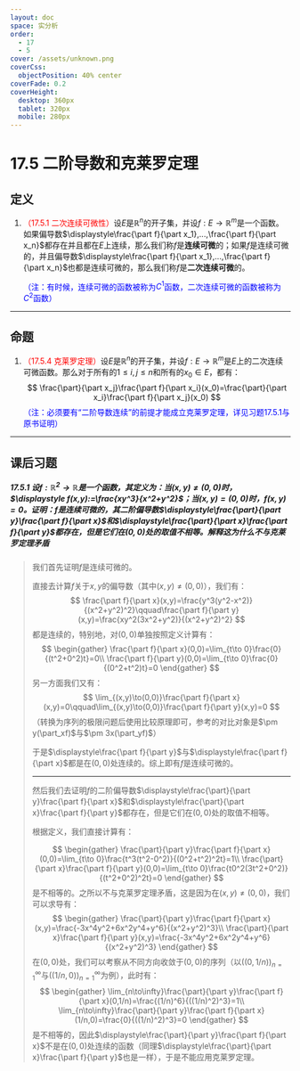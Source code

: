 ```yaml
---
layout: doc
space: 实分析
order:
  - 17
  - 5
cover: /assets/unknown.png
coverCss:
  objectPosition: 40% center
coverFade: 0.2
coverHeight:
  desktop: 360px
  tablet: 320px
  mobile: 280px
---
```

# 17.5 二阶导数和克莱罗定理

## 定义

1. <span style="color:red">（17.5.1 二次连续可微性）</span>设$E$是$\mathbb R^n$的开子集，并设$f:E\to\mathbb R^m$是一个函数。如果偏导数$\displaystyle\frac{\part f}{\part x_1},...,\frac{\part f}{\part x_n}$都存在并且都在$E$上连续，那么我们称$f$是**连续可微**的；如果$f$是连续可微的，并且偏导数$\displaystyle\frac{\part f}{\part x_1},...,\frac{\part f}{\part x_n}$也都是连续可微的，那么我们称$f$是**二次连续可微**的。

   <span style="color:blue">（注：有时候，连续可微的函数被称为$C^1$函数，二次连续可微的函数被称为$C^2$函数）</span>

---

## 命题

1. <span style="color:red">（17.5.4 克莱罗定理）</span>设$E$是$\mathbb R^n$的开子集，并设$f:E\to\mathbb R^m$是$E$上的二次连续可微函数。那么对于所有的$1\leq i,j\leq n$和所有的$x_0\in E$，都有：
   $$
   \frac{\part}{\part x_j}\frac{\part f}{\part x_i}(x_0)=\frac{\part}{\part x_i}\frac{\part f}{\part x_j}(x_0)
   $$
   <span style="color:blue">（注：必须要有“二阶导数连续”的前提才能成立克莱罗定理，详见习题17.5.1与原书证明）</span>

---

## 课后习题

##### 17.5.1 设$f:\mathbb R^2\to\mathbb R$是一个函数，其定义为：当$(x,y)\ne(0,0)$时，$\displaystyle f(x,y):=\frac{xy^3}{x^2+y^2}$；当$(x,y)=(0,0)$时，$f(x,y)=0$。证明：$f$是连续可微的，其二阶偏导数$\displaystyle\frac{\part}{\part y}\frac{\part f}{\part x}$和$\displaystyle\frac{\part}{\part x}\frac{\part f}{\part y}$都存在，但是它们在$(0,0)$处的取值不相等。解释这为什么不与克莱罗定理矛盾

> 我们首先证明$f$是连续可微的。
>
> 直接去计算$f$关于$x,y$的偏导数（其中$(x,y)\ne(0,0)$），我们有：
> $$
> \frac{\part f}{\part x}(x,y)=\frac{y^3(y^2-x^2)}{(x^2+y^2)^2}\qquad\frac{\part f}{\part y}(x,y)=\frac{xy^2(3x^2+y^2)}{(x^2+y^2)^2}
> $$
> 都是连续的，特别地，对$(0,0)$单独按照定义计算有：
> $$
> \begin{gather}
> \frac{\part f}{\part x}(0,0)=\lim_{t\to 0}\frac{0}{(t^2+0^2)t}=0\\
> \frac{\part f}{\part y}(0,0)=\lim_{t\to 0}\frac{0}{(0^2+t^2)t}=0
> \end{gather}
> $$
> 另一方面我们又有：
> $$
> \lim_{(x,y)\to(0,0)}\frac{\part f}{\part x}(x,y)=0\qquad\lim_{(x,y)\to(0,0)}\frac{\part f}{\part y}(x,y)=0
> $$
> （转换为序列的极限问题后使用比较原理即可，参考的对比对象是$\pm y(\part_xf)$与$\pm 3x(\part_yf)$）
>
> 于是$\displaystyle\frac{\part f}{\part y}$与$\displaystyle\frac{\part f}{\part x}$都是在$(0,0)$处连续的。综上即有$f$是连续可微的。
>
> ---
>
> 然后我们去证明$f$的二阶偏导数$\displaystyle\frac{\part}{\part y}\frac{\part f}{\part x}$和$\displaystyle\frac{\part}{\part x}\frac{\part f}{\part y}$都存在，但是它们在$(0,0)$处的取值不相等。
>
> 根据定义，我们直接计算有：
>
> $$
> \begin{gather}
> \frac{\part}{\part y}\frac{\part f}{\part x}(0,0)=\lim_{t\to 0}\frac{t^3(t^2-0^2)}{(0^2+t^2)^2t}=1\\
> \frac{\part}{\part x}\frac{\part f}{\part y}(0,0)=\lim_{t\to 0}\frac{t0^2(3t^2+0^2)}{(t^2+0^2)^2t}=0
> \end{gather}
> $$
> 是不相等的。之所以不与克莱罗定理矛盾，这是因为在$(x,y)\ne(0,0)$，我们可以求导有：
> $$
> \begin{gather}
> \frac{\part}{\part y}\frac{\part f}{\part x}(x,y)=\frac{-3x^4y^2+6x^2y^4+y^6}{(x^2+y^2)^3}\\
> \frac{\part}{\part x}\frac{\part f}{\part y}(x,y)=\frac{-3x^4y^2+6x^2y^4+y^6}{(x^2+y^2)^3}
> \end{gather}
> $$
> 在$(0,0)$处，我们可以考察从不同方向收敛于$(0,0)$的序列（以$((0,1/n))_{n=1}^{\infty}$与$((1/n,0))_{n=1}^{\infty}$为例），此时有：
> $$
> \begin{gather}
> \lim_{n\to\infty}\frac{\part}{\part y}\frac{\part f}{\part x}(0,1/n)=\frac{(1/n)^6}{((1/n)^2)^3}=1\\
> \lim_{n\to\infty}\frac{\part}{\part y}\frac{\part f}{\part x}(1/n,0)=\frac{0}{((1/n)^2)^3}=0
> \end{gather}
> $$
> 是不相等的，因此$\displaystyle\frac{\part}{\part y}\frac{\part f}{\part x}$不是在$(0,0)$处连续的函数（同理$\displaystyle\frac{\part}{\part x}\frac{\part f}{\part y}$也是一样），于是不能应用克莱罗定理。